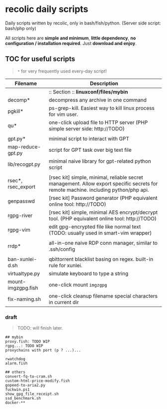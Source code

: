 # recolic daily scripts

Daily scripts written by recolic, only in bash/fish/python. (Server side script: bash/php only)

All scripts here are **simple and minimum**, **little dependency**, **no configuration / installation required**. Just **download and enjoy**.

## TOC for useful scripts

> `*` for very frequently used every-day script!

|Filename|Description|
|--------|-----------|
||:: Section :: **linuxconf/files/mybin**|
|decomp\*|decompress any archive in one command|
|pgkill\*|ps-grep-kill. Easiest way to kill linux process for vim user.|
|qu\*|one-click upload file to HTTP server (PHP simple server side: http://TODO)|
|||
|gpt.py\*|minimal script to interact with GPT|
|map-reduce-gpt.py|script for GPT task over big text file|
|lib/recogpt.py|minimal naive library for gpt-related python script|
|||
|rsec\*, rsec_export|[rsec kit] simple, minimal, reliable secret management. Allow export specific secrets for remote machine. including python/php api.|
|genpasswd|[rsec kit] Password generator (PHP equivalent online tool: http://TODO)|
|rgpg-river|[rsec kit] simple, minimal AES encrypt/decrypt tool. (PHP equivalent online tool: http://TODO)|
|rgpg-vim|edit gpg-encrypted file like normal text (TODO: usually used in smart-vim wrapper)|
|||
|rrdp\*|all-in-one naive RDP conn manager, similar to .ssh/config|
|||
|ban-xunlei-d.sh|qbittorrent blacklist basing on regex. built-in rule for xunlei.|
|virtualtype.py|simulate keyboard to type a string|
|mount-imgzgpg.fish|one-click mount `imgzgpg`|
|fix-naming.sh|one-click cleanup filename special characters in current dir|

### draft

> TODO: will finish later.

```
## mybin
proxy.fish: TODO WIP
rgpg...: TODO WIP
proxychains with port (p ? ...)...

rwatchdog
alarm.fish

## others
convert-fq-to-cram.sh
custom-html-price-modify.fish
gopeed-to-aria2.py
fuckwin.ps1
show_gpg_file_receipt.sh
ssd_benchmark.sh
docker-**
```
